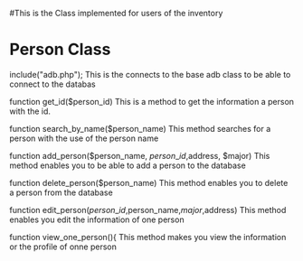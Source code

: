 #This is the Class implemented for users of the inventory

# Person Class #

include("adb.php");
This is the connects to the base adb class to be able to connect to the databas

function get\_id($person\_id)
This is a method to get the information a person with the id.

function search\_by\_name($person\_name)
This method searches for a person with the use of the person name

function add\_person($person\_name, $person\_id,$address, $major)
This method enables you to be able to add a person to the database

function delete\_person($person\_name)
This method enables you to delete a person from the database

function edit\_person($person\_id,$person\_name,$major,$address)
This method enables you edit the information of one person

function view\_one\_person(){
This method makes you view the information or the profile of onne person